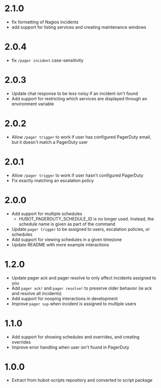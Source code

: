 2.1.0
=====

* fix formatting of Nagios incidents
* add support for listing services and creating maintenance windows


2.0.4
=====

* fix `/pager incident` case-sensitivity

2.0.3
=====

* Update chat response to be less noisy if an incident isn't found
* Add support for restricting which services are displayed through an environment variable

2.0.2
=====

* Allow `/pager trigger` to work if user has configured PagerDuty email, but it doesn't match a PagerDuty user

2.0.1
=====

* Allow `/pager trigger` to work if user hasn't configured PagerDuty
* Fix exactly matching an escalation policy

2.0.0
=====

* Add support for multiple schedules
  * HUBOT_PAGERDUTY_SCHEDULE_ID is no longer used. Instead, the schedule name is given as part of the command
* Update `pager trigger` to be assigned to users, escalation policies, or schedules
* Add support for viewing schedules in a given timezone
* Update README with more example interactions

1.2.0
=====

* Update pager ack and pager resolve to only affect incidents assigned to you
* Add `pager ack!` and `pager resolve!` to preserve older behavior (ie ack and resolve all incidents)
* Add support for nooping interactions in development
* Improve `pager sup` when incident is assigned to multiple users


1.1.0
=====

* Add support for showing schedules and overrides, and creating overrides
* Improve error handling when user isn't found in PagerDuty

1.0.0
=====

* Extract from hubot-scripts repository and converted to script package
